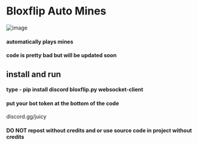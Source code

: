 # Bloxflip Auto Mines
![image](https://user-images.githubusercontent.com/98252854/195975731-ce9d5180-bef2-4dd7-b18a-f0741197ce85.png)

#### automatically plays mines
#### code is pretty bad but will be updated soon

## install and run
#### type - pip install discord bloxflip.py websocket-client
#### put your bot token at the bottom of the code

discord.gg/juicy

#### DO NOT repost without credits and or use source code in project without credits
